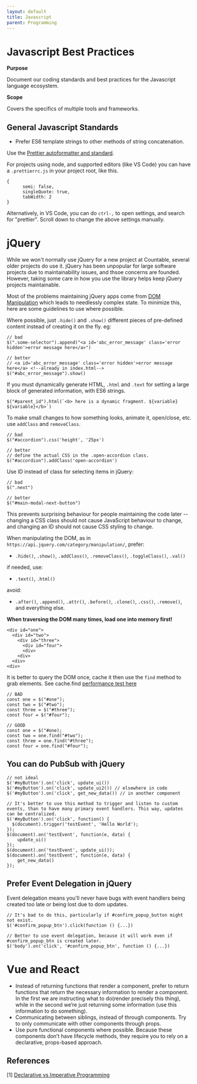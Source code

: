 ```yaml
---
layout: default
title: Javascript
parent: Programming
---
```


# Javascript Best Practices

**Purpose**

Document our coding standards and best practices for the Javascript
language ecosystem.

**Scope**

Covers the specifics of multiple tools and frameworks.

## General Javascript Standards

  - Prefer ES6 template strings to other methods of string
    concatenation.

Use the [Prettier autoformatter and
standard](https://github.com/prettier/prettier).

For projects using node, and supported editors (like VS Code) you can
have a `.prettierrc.js` in your project root, like this.

    {
          semi: false,
          singleQuote: true,
          tabWidth: 2
    }

Alternatively, in VS Code, you can do `ctrl-,` to open settings, and
search for "prettier". Scroll down to change the above settings
manually.

# jQuery

While we won't normally use jQuery for a new project at Countable,
several older projects do use it. jQuery has been unpopular for large
software projects due to maintainability issues, and thsoe concerns are
founded. However, taking some care in how you use the library helps keep
jQuery projects maintainable.

Most of the problems maintaining jQuery apps come from [DOM
Manipulation](https://api.jquery.com/category/manipulation/) which leads
to needlessly complex state. To minimize this, here are some guidelines
to use where possible.

Where possible, just `.hide()` and `.show()` different pieces of
pre-defined content instead of creating it on the fly. eg:

    // bad
    $(".some-selector").append("<a id='abc_error_message' class='error hidden'>error message here</a>")
    
    // better
    // <a id='abc_error_message' class='error hidden'>error message here</a> <!--already in index.html-->
    $("#abc_error_message").show()

If you must dynamically generate HTML, `.html` and `.text` for setting a
large block of generated information, with ES6 strings.

    $("#parent_id").html(`<b> here is a dynamic fragment. ${variable} ${variable}</b>`)

To make small changes to how something looks, animate it, open/close,
etc. use `addClass` and `removeClass`.

    // bad
    $("#accordion").css('height', '25px')
    
    // better
    // define the actual CSS in the .open-accordion class.
    $("#accordion").addClass('open-accordion')

Use ID instead of class for selecting items in jQuery:

    // bad
    $(".next")
    
    // better
    $("#main-modal-next-button")

This prevents surprising behaviour for people maintaining the code later
-- changing a CSS class should not cause JavaScript behaviour to change,
and changing an ID should not cause CSS styling to change.

When manipulating the DOM, as in
`https://api.jquery.com/category/manipulation/`, prefer:

  - `.hide()`, `.show()`, `.addClass()`, `.removeClass()`,
    `.toggleClass()`, `.val()`

if needed, use:

  - `.text()`, `.html()`

avoid:

  - `.after()`, `.append()`, `.attr()`, `.before()`, `.clone()`,
    `.css()`, `.remove()`, and everything else.

**When traversing the DOM many times, load one into memory first\!**

    <div id="one">
      <div id="two">
        <div id="three">
          <div id="four">
          <div>
        <div>
      <div>
    <div>

It is better to query the DOM once, cache it then use the `find` method
to grab elements. See cache.find [performance test
here](https://jsperf.com/selector-vs-find-again/11)

    // BAD
    const one = $("#one");
    const two = $("#two");
    const three = $("#three");
    const four = $("#four");
    
    // GOOD
    const one = $("#one);
    const two = one.find("#two");
    const three = one.find("#three");
    const four = one.find("#four");

## You can do PubSub with jQuery

    // not ideal
    $('#myButton').on('click', update_ui())
    $('#myButton').on('click', update_ui2()) // elsewhere in code
    $('#myButton').on('click', get_new_data()) // in another component
    
    // It's better to use this method to trigger and listen to custom events, than to have many primary event handlers. This way, updates can be centralized.
    $('#myButton').on('click', function() {
      $(document).trigger('testEvent', 'Hello World');
    });
    $(document).on('testEvent', function(e, data) { 
        update_ui()
    });
    $(document).on('testEvent', update_ui());
    $(document).on('testEvent', function(e, data) { 
        get_new_data()
    });

## Prefer Event Delegation in jQuery

Event delegation means you'll never have bugs with event handlers being
created too late or being lost due to dom updates.

    // It's bad to do this, particularly if #confirm_popup_button might not exist.
    $('#confirm_popup_btn').click(function () {...})
    
    // Better to use event delegation, because it will work even if #confirm_popup_btn is created later.
    $('body').on('click', '#confirm_popup_btn', function () {...})

# Vue and React

  - Instead of returning functions that render a component, prefer to
    return functions that return the necessary information to render a
    component. In the first we are instructing what to do(render
    precisely this thing), while in the second we’re just returning some
    information (use this information to do something).
  - Communicating between siblings, instead of through components. Try
    to only communicate with other components through props.
  - Use pure functional components where possible. Because these
    components don’t have lifecycle methods, they require you to rely on
    a declarative, props-based approach.

## References

\[1\] [Declarative vs Imperative
Programming](https://codeburst.io/declarative-vs-imperative-programming-a8a7c93d9ad2)
